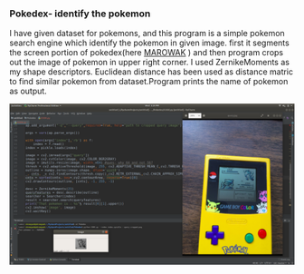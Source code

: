 <h3> Pokedex- identify the pokemon</h3>

I have given dataset for pokemons, and this program is a simple pokemon search engine which identify the pokemon in given image.
first it segments the screen portion of pokedex(here 
<a href="https://bulbapedia.bulbagarden.net/wiki/Marowak_(Pok%C3%A9mon)">MAROWAK</a>
) and then program crops out the image of pokemon in upper right corner.
I used ZernikeMoments as my shape descriptors. Euclidean distance has been used as distance matric to find similar pokemon from dataset.Program prints the name of pokemon as output.


<img src="output.png">
